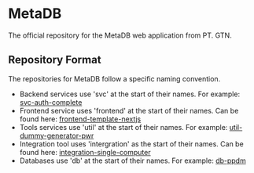 # MetaDB 
The official repository for the MetaDB web application from PT. GTN.

## Repository Format
The repositories for MetaDB follow a specific naming convention. 
* Backend services use 'svc' at the start of their names. For example: [svc-auth-complete](https://github.com/gtn-metadb/svc-auth-complete)
* Frontend service uses 'frontend' at the start of their names. Can be found here: [frontend-template-nextjs](https://github.com/gtn-metadb/frontend-template-nextjs) 
* Tools services use 'util' at the start of their names. For example: [util-dummy-generator-pwr](https://github.com/gtn-metadb/util-dummy-generator-pwr)
* Integration tool uses 'intergration' as the start of their names. Can be found here: [integration-single-computer](https://github.com/gtn-metadb/integration-single-computer)
* Databases use 'db' at the start of their names. For example: [db-ppdm](https://github.com/gtn-metadb/db-ppdm) 
